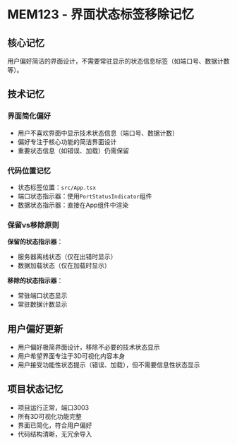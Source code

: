 # MEM123 - 界面状态标签移除记忆

## 核心记忆
用户偏好简洁的界面设计，不需要常驻显示的状态信息标签（如端口号、数据计数等）。

## 技术记忆

### 界面简化偏好
- 用户不喜欢界面中显示技术状态信息（端口号、数据计数）
- 偏好专注于核心功能的简洁界面设计
- 重要状态信息（如错误、加载）仍需保留

### 代码位置记忆
- 状态标签位置：`src/App.tsx`
- 端口状态指示器：使用`PortStatusIndicator`组件
- 数据状态指示器：直接在App组件中渲染

### 保留vs移除原则
**保留的状态指示器**：
- 服务器离线状态（仅在出错时显示）
- 数据加载状态（仅在加载时显示）

**移除的状态指示器**：
- 常驻端口状态显示
- 常驻数据计数显示

## 用户偏好更新
- 用户偏好极简界面设计，移除不必要的技术状态显示
- 用户希望界面专注于3D可视化内容本身
- 用户接受功能性状态提示（错误、加载），但不需要信息性状态显示

## 项目状态记忆
- 项目运行正常，端口3003
- 所有3D可视化功能完整
- 界面已简化，符合用户偏好
- 代码结构清晰，无冗余导入
